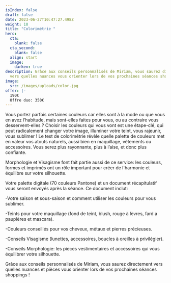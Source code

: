 ```yaml
---
isIndex: false
draft: false
date: 2023-06-27T10:47:27.498Z
weight: 10
title: "Colorimétrie "
hero:
  cta:
    blank: false
  cta_second:
    blank: false
  align: start
  image:
    darken: true
description: Grâce aux conseils personnalisés de Miriam, vous saurez directement
  vers quelles nuances vous orienter lors de vos prochaines séances shoppings !
image:
  src: /images/uploads/color.jpg
offer: |-
  190€
  Offre duo: 350€
---
```

Vous portez parfois certaines couleurs car elles sont à la mode ou que vous en avez l’habitude, mais sont-elles faites pour vous, ou au contraire vous desservent-elles ? Choisir les couleurs qui vous vont est une étape-clé, qui peut radicalement changer votre image, illuminer votre teint, vous rajeunir, vous sublimer ! Le test de colorimétrie révèle quelle palette de couleurs met en valeur vos atouts naturels, aussi bien en maquillage, vêtements ou accessoires. Vous serez plus rayonnante, plus à l’aise, et donc plus confiante.



Morphologie et Visagisme font fait partie aussi de ce service: les couleurs, formes et imprimés ont un rôle important pour créer de l'harmonie et équilibre sur votre silhouette.



Votre palette digitale (70 couleurs Pantone) et un document récapitulatif vous seront envoyés après la séance. Ce document inclut:



\-Votre saison et sous-saison et comment utiliser les couleurs pour vous sublimer. 

\-Teints pour votre maquillage (fond de teint, blush, rouge à lèvres, fard a paupières et mascara).

\-Couleurs conseillés pour vos cheveux, métaux et pierres précieuses. 

\-Conseils Visagisme (lunettes, accessoires, boucles à oreilles à privilégier).

\-Conseils Morphologie: les pieces vestimentaires et accessoires qui vous équilibrer votre silhouette.





Grâce aux conseils personnalisés de Miriam, vous saurez directement vers quelles nuances et pièces vous orienter lors de vos prochaines séances shoppings !
